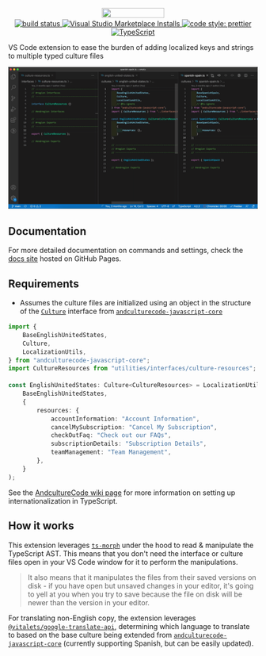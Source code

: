 <p align="center">
    <img src="https://raw.githubusercontent.com/brandongregoryscott/kazoo/main/documentation/static/assets/banner.png" width="50%" height="50%"/>
    <br/>
    <a href="https://github.com/brandongregoryscott/kazoo/actions/workflows/build.yaml">
        <img alt="build status" src="https://github.com/brandongregoryscott/kazoo/actions/workflows/build.yaml/badge.svg"/>
    </a>
    <a href="vscode:extension/brandongregoryscott.kazoo">
        <img alt="Visual Studio Marketplace Installs" src="https://img.shields.io/visual-studio-marketplace/i/brandongregoryscott.kazoo.svg?style=flat-square"/>
    </a>
    <a href="https://github.com/prettier/prettier">
        <img alt="code style: prettier" src="https://img.shields.io/badge/code_style-prettier-ff69b4.svg?style=flat-square"/>
    </a>
    <a href="http://www.typescriptlang.org/">
        <img alt="TypeScript" src="https://img.shields.io/badge/%3C%2F%3E-TypeScript-%230074c1.svg"/>
    </a>
</p>

VS Code extension to ease the burden of adding localized keys and strings to multiple typed culture files

![Add key to interface and translation to culture files](documentation/static/assets/examples/add-key-and-translation.gif)

## Documentation

For more detailed documentation on commands and settings, check the [docs site](https://brandongregoryscott.github.io/kazoo) hosted on GitHub Pages.

## Requirements

-   Assumes the culture files are initialized using an object in the structure of the [`Culture`](https://github.com/AndcultureCode/AndcultureCode.JavaScript.Core/blob/main/src/interfaces/culture.ts) interface from [`andculturecode-javascript-core`](https://github.com/AndcultureCode/AndcultureCode.JavaScript.Core)

```ts
import {
    BaseEnglishUnitedStates,
    Culture,
    LocalizationUtils,
} from "andculturecode-javascript-core";
import CultureResources from "utilities/interfaces/culture-resources";

const EnglishUnitedStates: Culture<CultureResources> = LocalizationUtils.cultureFactory(
    BaseEnglishUnitedStates,
    {
        resources: {
            accountInformation: "Account Information",
            cancelMySubscription: "Cancel My Subscription",
            checkOutFaq: "Check out our FAQs",
            subscriptionDetails: "Subscription Details",
            teamManagement: "Team Management",
        },
    }
);
```

See the [AndcultureCode wiki page](<https://github.com/AndcultureCode/AndcultureCode.JavaScript.Core/wiki/Internationalization-(i18n)>) for more information on setting up internationalization in TypeScript.

## How it works

This extension leverages [`ts-morph`](https://github.com/dsherret/ts-morph) under the hood to read & manipulate the TypeScript AST. This means that you don't need the interface or culture files open in your VS Code window for it to perform the manipulations.

> It also means that it manipulates the files from their saved versions on disk - if you have open but unsaved changes in your editor, it's going to yell at you when you try to save because the file on disk will be newer than the version in your editor.

For translating non-English copy, the extension leverages [`@vitalets/google-translate-api`](https://github.com/vitalets/google-translate-api), determining which language to translate to based on the base culture being extended from [`andculturecode-javascript-core`](https://github.com/AndcultureCode/AndcultureCode.JavaScript.Core) (currently supporting Spanish, but can be easily updated).
